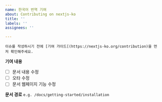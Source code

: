 ```yaml
---
name: 한국어 번역 기여
about: Contributing on nextjs-ko
title: ''
labels: ''
assignees: ''

---
```


`이슈를 작성하시기 전에 [기여 가이드[(https://nextjs-ko.org/contribution)을 먼저 확인해주세요.`

**기여 내용**
- [ ] 문서 내용 수정
- [ ] 오타 수정
- [ ] 문서 웹페이지 기능 수정

**문서 경로**
`e.g. /docs/getting-started/installation`
